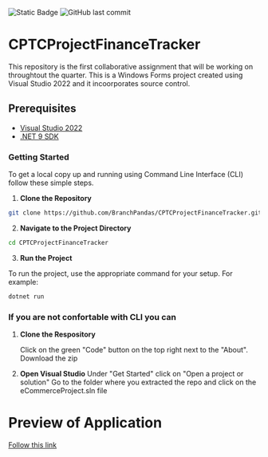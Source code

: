![Static Badge](https://img.shields.io/badge/Work_in_Progress-8A2BE2)
![GitHub last commit](https://img.shields.io/github/last-commit/BranchPandas/CPTCProjectFinanceTracker)

# CPTCProjectFinanceTracker
This repository is the first collaborative assignment that will be working on throughtout the quarter. 
This is a Windows Forms project created using Visual Studio 2022 and it incoorporates source control.

## Prerequisites
- [Visual Studio 2022](https://visualstudio.microsoft.com/vs/)
- [.NET 9 SDK](https://dotnet.microsoft.com/en-us/download/dotnet/9.0)

### Getting Started
To get a local copy up and running using Command Line Interface (CLI) follow these simple steps.

1. **Clone the Repository**

```sh
git clone https://github.com/BranchPandas/CPTCProjectFinanceTracker.git
```

2. **Navigate to the Project Directory**

```sh
cd CPTCProjectFinanceTracker
```

3. **Run the Project**

To run the project, use the appropriate command for your setup. For example:

```sh
dotnet run
```

### If you are not confortable with CLI you can 

1. **Clone the Respository**
   
   Click on the green "Code" button on the top right next to the "About".
   Download the zip
   
3. **Open Visual Studio**
      Under "Get Started" click on "Open a project or solution"
      Go to the folder where you extracted the repo and click on the eCommerceProject.sln file


# Preview of Application

[Follow this link](./demos/app-walkthrough.mp4)


